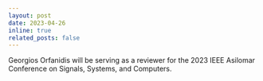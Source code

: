 ```yaml
---
layout: post
date: 2023-04-26
inline: true
related_posts: false
---
```


Georgios Orfanidis will be serving as a reviewer for the 2023 IEEE Asilomar Conference on Signals, Systems, and Computers.
